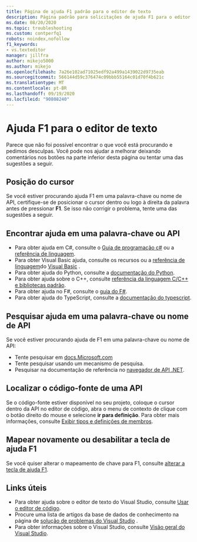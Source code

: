 ```yaml
---
title: Página de ajuda F1 padrão para o editor de texto
description: Página padrão para solicitações de ajuda F1 para o editor de texto do Visual Studio
ms.date: 08/20/2020
ms.topic: troubleshooting
ms.custom: contperfq1
robots: noindex,nofollow
f1_keywords:
- vs.texteditor
manager: jillfra
author: mikejo5000
ms.author: mikejo
ms.openlocfilehash: 7a26e102ad71025edf92a499a1439022d9735eab
ms.sourcegitcommit: 566144d59c376474c09bbb55164c01d70f4b621c
ms.translationtype: MT
ms.contentlocale: pt-BR
ms.lasthandoff: 09/19/2020
ms.locfileid: "90808240"
---
```

# <a name="f1-help-for-the-text-editor"></a>Ajuda F1 para o editor de texto

Parece que não foi possível encontrar o que você está procurando e pedimos desculpas. Você pode nos ajudar a melhorar deixando comentários nos botões na parte inferior desta página ou tentar uma das sugestões a seguir.

## <a name="cursor-position"></a>Posição do cursor

Se você estiver procurando ajuda F1 em uma palavra-chave ou nome de API, certifique-se de posicionar o cursor dentro ou logo à direita da palavra antes de pressionar **F1**. Se isso não corrigir o problema, tente uma das sugestões a seguir.

## <a name="find-help-on-a-keyword-or-api"></a>Encontrar ajuda em uma palavra-chave ou API

- Para obter ajuda em C#, consulte o [Guia de programação c#](/dotnet/csharp/programming-guide/) ou a [referência de linguagem](/dotnet/csharp/language-reference/).
- Para obter Visual Basic ajuda, consulte os recursos ou a [referência de linguagem](/dotnet/visual-basic/language-reference/)do [Visual Basic](/dotnet/visual-basic/programming-guide/language-features/) .
- Para obter ajuda do Python, consulte a [documentação do Python](https://docs.python.org/).
- Para obter ajuda sobre o C++, consulte [referência da linguagem C/C++ e bibliotecas padrão](/cpp/cpp/c-cpp-language-and-standard-libraries).
- Para obter ajuda no F#, consulte o [guia do F#](/dotnet/fsharp/).
- Para obter ajuda do TypeScript, consulte a [documentação do typescript](https://www.typescriptlang.org/docs).

## <a name="search-for-help-on-a-keyword-or-api-name"></a>Pesquisar ajuda em uma palavra-chave ou nome de API

Se você estiver procurando ajuda de F1 em uma palavra-chave ou nome de API:
- Tente pesquisar em [docs.Microsoft.com](/)
- Tente pesquisar usando um mecanismo de pesquisa.
- Pesquisar na documentação de referência no [navegador de API .NET](/dotnet/api/).

## <a name="find-the-source-code-for-an-api"></a>Localizar o código-fonte de uma API

Se o código-fonte estiver disponível no seu projeto, coloque o cursor dentro da API no editor de código, abra o menu de contexto de clique com o botão direito do mouse e selecione **ir para definição**. Para obter mais informações, consulte [Exibir tipos e definições de membros](../../ide/go-to-and-peek-definition.md).

## <a name="re-map-or-disable-the-f1-help-key"></a>Mapear novamente ou desabilitar a tecla de ajuda F1

Se você quiser alterar o mapeamento de chave para F1, consulte [alterar a tecla de ajuda F1](../not-in-toc/change-f1-help-key.md).

## <a name="useful-links"></a>Links úteis

- Para obter ajuda sobre o editor de texto do Visual Studio, consulte [Usar o editor de código](../../ide/writing-code-in-the-code-and-text-editor.md).
- Procure uma lista de artigos da base de dados de conhecimento na página de [solução de problemas do Visual Studio](/troubleshoot/visualstudio/welcome-visual-studio/) .
- Para obter informações sobre o Visual Studio, consulte [Visão geral do Visual Studio](../../get-started/visual-studio-ide.md).